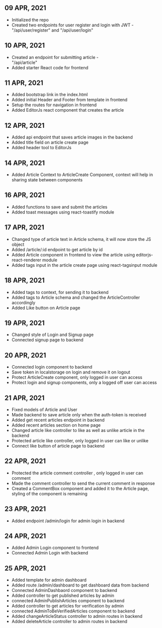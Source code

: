 ## 09 APR, 2021
* Initialized the repo
* Created two endpoints for user register and login with JWT - \
"/api/user/register" and 
"/api/user/login"

## 10 APR, 2021
* Created an endpoint for submitting article - \
"/api/article"
* Added starter React code for frontend

## 11 APR, 2021
* Added bootstrap link in the index.html
* Added initial Header and Footer from template in frontend
* Setup the routes for navigation in frontend
* Added EditorJs react component that creates the article

## 12 APR, 2021
* Added api endpoint that saves article images in the backend
* Added title field on article create page
* Added header tool to EditorJs

## 14 APR, 2021
* Added Article Context to ArticleCreate Component, context will help in sharing state between components

## 16 APR, 2021
* Added functions to save and submit the articles
* Added toast messages using react-toastify module

## 17 APR, 2021
* Changed type of article text in Article schema, it will now store the JS object
* Added /article/:id endpoint to get article by id
* Added Article component in frontend to view the article using editorjs-react-renderer module
* Added tags input in the article create page using react-tagsinput module

## 18 APR, 2021
* Added tags to context, for sending it to backend
* Added tags to Article schema and changed the ArticleController accordingly
* Added Like button on Article page

## 19 APR, 2021
* Changed style of Login and Signup page
* Connected signup page to backend

## 20 APR, 2021
* Connected login component to backend
* Save token in localstorage on login and remove it on logout
* Protect ArticleCreate component, only logged in user can access
* Protect login and signup components, only a logged off user can access

## 21 APR, 2021
* Fixed models of Article and User
* Made backend to save article only when the auth-token is received
* Added get recent articles endpoint in backend
* Added recent articles section on home page
* Changed article like controller to like as well as unlike article in the backend
* Protected article like controller, only logged in user can like or unlike
* Connect like button of article page to backend

## 22 APR, 2021
* Protected the article comment controller , only logged in user can comment
* Made the comment controller to send the current comment in response
* Created a CommentBox component and added it to the Article page, styling of the component is remaining

## 23 APR, 2021
* Added endpoint /admin/login for admin login in backend

## 24 APR, 2021
* Added Admin Login component to frontend
* Connected Admin Login with backend

## 25 APR, 2021
* Added template for admin dashboard
* Added route /admin/dashboard to get dashboard data from backend
* Connected AdminDashbaord component to backend
* Added controller to get published articles by admin
* connected AdminPublishArticles component to backend
* Added controller to get articles for verification by admin
* connected AdminToBeVerifiedArticles component to backend
* Added changeArticleStatus controller to admin routes in backend
* Added deleteArticle controller to admin routes in backend
